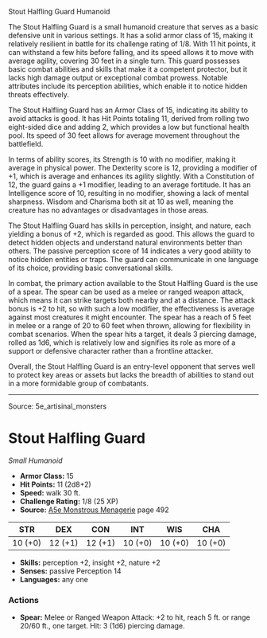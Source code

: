 <MonsterName/>Stout Halfling Guard</MonsterName>
<CreatureType/>Humanoid</CreatureType>

<summary>The Stout Halfling Guard is a small humanoid creature that serves as a basic defensive unit in various settings. It has a solid armor class of 15, making it relatively resilient in battle for its challenge rating of 1/8. With 11 hit points, it can withstand a few hits before falling, and its speed allows it to move with average agility, covering 30 feet in a single turn. This guard possesses basic combat abilities and skills that make it a competent protector, but it lacks high damage output or exceptional combat prowess. Notable attributes include its perception abilities, which enable it to notice hidden threats effectively.</summary>

<detail>

The Stout Halfling Guard has an Armor Class of 15, indicating its ability to avoid attacks is good. It has Hit Points totaling 11, derived from rolling two eight-sided dice and adding 2, which provides a low but functional health pool. Its speed of 30 feet allows for average movement throughout the battlefield. 

In terms of ability scores, its Strength is 10 with no modifier, making it average in physical power. The Dexterity score is 12, providing a modifier of +1, which is average and enhances its agility slightly. With a Constitution of 12, the guard gains a +1 modifier, leading to an average fortitude. It has an Intelligence score of 10, resulting in no modifier, showing a lack of mental sharpness. Wisdom and Charisma both sit at 10 as well, meaning the creature has no advantages or disadvantages in those areas.

The Stout Halfling Guard has skills in perception, insight, and nature, each yielding a bonus of +2, which is regarded as good. This allows the guard to detect hidden objects and understand natural environments better than others. The passive perception score of 14 indicates a very good ability to notice hidden entities or traps. The guard can communicate in one language of its choice, providing basic conversational skills.

In combat, the primary action available to the Stout Halfling Guard is the use of a spear. The spear can be used as a melee or ranged weapon attack, which means it can strike targets both nearby and at a distance. The attack bonus is +2 to hit, so with such a low modifier, the effectiveness is average against most creatures it might encounter. The spear has a reach of 5 feet in melee or a range of 20 to 60 feet when thrown, allowing for flexibility in combat scenarios. When the spear hits a target, it deals 3 piercing damage, rolled as 1d6, which is relatively low and signifies its role as more of a support or defensive character rather than a frontline attacker. 

Overall, the Stout Halfling Guard is an entry-level opponent that serves well to protect key areas or assets but lacks the breadth of abilities to stand out in a more formidable group of combatants.</detail>



---

Source: 5e_artisinal_monsters

# Stout Halfling Guard

*Small* *Humanoid*

- **Armor Class:** 15
- **Hit Points:** 11 (2d8+2)
- **Speed:** walk 30 ft.
- **Challenge Rating:** 1/8 (25 XP)
- **Source:** [A5e Monstrous Menagerie](https://enpublishingrpg.com/products/level-up-monstrous-menagerie-a5e) page 492

| STR | DEX | CON | INT | WIS | CHA |
| --- | --- | --- | --- | --- | --- |
| 10 (+0) | 12 (+1) | 12 (+1) | 10 (+0) | 10 (+0) | 10 (+0) |

- **Skills:** perception +2, insight +2, nature +2
- **Senses:** passive Perception 14
- **Languages:** any one

### Actions

- **Spear:** Melee or Ranged Weapon Attack: +2 to hit, reach 5 ft. or range 20/60 ft., one target. Hit: 3 (1d6) piercing damage.




